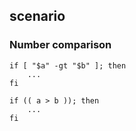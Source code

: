 ## scenario
### Number comparison
```
if [ "$a" -gt "$b" ]; then
    ...
fi
```

```
if (( a > b )); then
    ...
fi
```


